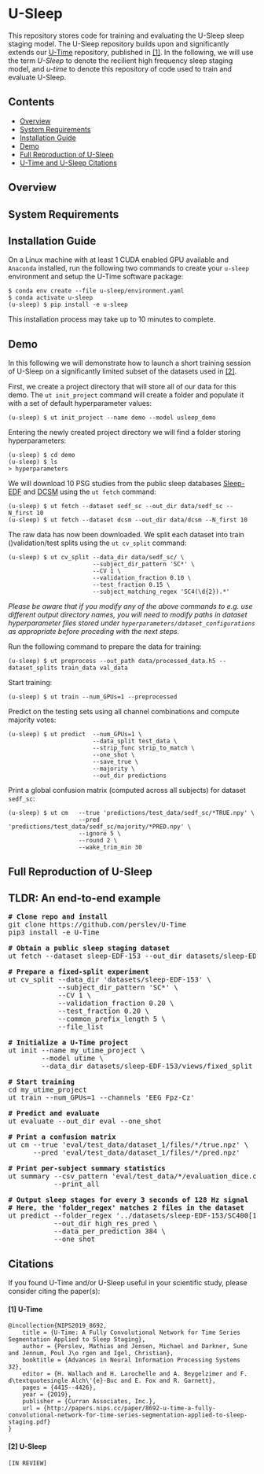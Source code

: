 # U-Sleep

This repository stores code for training and evaluating the U-Sleep sleep staging model. The U-Sleep repository builds upon and significantly extends our [U-Time](https://github.com/perslev/U-Time) repository, published in [[1]](#u-time). In the following, we will use the term *U-Sleep* to denote the recilient high frequency sleep staging model, and *u-time* to denote this repository of code used to train and evaluate U-Sleep.

## Contents

- [Overview](#overview)
- [System Requirements](#system-requirements)
- [Installation Guide](#installation-guide)
- [Demo](#demo)
- [Full Reproduction of U-Sleep](#full-reproduction-of-u-sleep)
- [U-Time and U-Sleep Citations](#citations)


## Overview
## System Requirements
## Installation Guide
On a Linux machine with at least 1 CUDA enabled GPU available and `Anaconda` installed, run the following two commands to create your `u-sleep` environment and setup the U-Time software package:

```console
$ conda env create --file u-sleep/environment.yaml
$ conda activate u-sleep
(u-sleep) $ pip install -e u-sleep
```

This installation process may take up to 10 minutes to complete.

## Demo
In this following we will demonstrate how to launch a short training session of U-Sleep on a significantly limited subset of the datasets used in [[2]](#U-Sleep).

First, we create a project directory that will store all of our data for this demo. The `ut init_project` command will create a folder and populate it with a set of default hyperparameter values:

```console
(u-sleep) $ ut init_project --name demo --model usleep_demo
```

Entering the newly created project directory we will find a folder storing hyperparameters:

```console
(u-sleep) $ cd demo
(u-sleep) $ ls
> hyperparameters
```

We will download 10 PSG studies from the public sleep databases [Sleep-EDF](https://doi.org/10.13026/C2X676) and [DCSM](https://sid.erda.dk/wsgi-bin/ls.py?share_id=fUH3xbOXv8) using the `ut fetch` command:

```console
(u-sleep) $ ut fetch --dataset sedf_sc --out_dir data/sedf_sc --N_first 10
(u-sleep) $ ut fetch --dataset dcsm --out_dir data/dcsm --N_first 10
```

The raw data has now been downloaded. We split each dataset into train ()validation/test splits using the `ut cv_split` command:

```console
(u-sleep) $ ut cv_split --data_dir data/sedf_sc/ \
						--subject_dir_pattern 'SC*' \
						--CV 1 \
						--validation_fraction 0.10 \
						--test_fraction 0.15 \
						--subject_matching_regex 'SC4(\d{2}).*'
```

*Please be aware that if you modify any of the above commands to e.g. use different output directory names, you will need to modify paths in dataset hyperparameter files stored under `hyperparameters/dataset_configurations` as appropriate before proceding with the next steps.*

Run the following command to prepare the data for training:

```console
(u-sleep) $ ut preprocess --out_path data/processed_data.h5 --dataset_splits train_data val_data
```

Start training:

```console
(u-sleep) $ ut train --num_GPUs=1 --preprocessed
```

Predict on the testing sets using all channel combinations and compute majority votes:

```console
(u-sleep) $ ut predict	--num_GPUs=1 \
						--data_split test_data \
						--strip_func strip_to_match \
						--one_shot \
						--save_true \
						--majority \
						--out_dir predictions
```

Print a global confusion matrix (computed across all subjects) for dataset `sedf_sc`:

```console
(u-sleep) $ ut cm	--true 'predictions/test_data/sedf_sc/*TRUE.npy' \
					--pred 'predictions/test_data/sedf_sc/majority/*PRED.npy' \
					--ignore 5 \
					--round 2 \
					--wake_trim_min 30
```


## Full Reproduction of U-Sleep


## TLDR: An end-to-end example
<pre>
<b># Clone repo and install</b>
git clone https://github.com/perslev/U-Time
pip3 install -e U-Time

<b># Obtain a public sleep staging dataset</b>
ut fetch --dataset sleep-EDF-153 --out_dir datasets/sleep-EDF-153

<b># Prepare a fixed-split experiment</b>
ut cv_split --data_dir 'datasets/sleep-EDF-153' \
            --subject_dir_pattern 'SC*' \
            --CV 1 \
            --validation_fraction 0.20 \
            --test_fraction 0.20 \
            --common_prefix_length 5 \
            --file_list

<b># Initialize a U-Time project</b>
ut init --name my_utime_project \
        --model utime \
        --data_dir datasets/sleep-EDF-153/views/fixed_split

<b># Start training</b>
cd my_utime_project
ut train --num_GPUs=1 --channels 'EEG Fpz-Cz'

<b># Predict and evaluate</b>
ut evaluate --out_dir eval --one_shot

<b># Print a confusion matrix</b>
ut cm --true 'eval/test_data/dataset_1/files/*/true.npz' \
      --pred 'eval/test_data/dataset_1/files/*/pred.npz'
      
<b># Print per-subject summary statistics</b>
ut summary --csv_pattern 'eval/test_data/*/evaluation_dice.csv' \
           --print_all

<b># Output sleep stages for every 3 seconds of 128 Hz signal </b>
<b># Here, the 'folder_regex' matches 2 files in the dataset </b>
ut predict --folder_regex '../datasets/sleep-EDF-153/SC400[1-2]E0' \
           --out_dir high_res_pred \
           --data_per_prediction 384 \
           --one_shot
</pre>


## Citations

If you found U-Time and/or U-Sleep useful in your scientific study, please consider citing the paper(s):

#### [1] U-Time

```
@incollection{NIPS2019_8692,
	title = {U-Time: A Fully Convolutional Network for Time Series Segmentation Applied to Sleep Staging},
	author = {Perslev, Mathias and Jensen, Michael and Darkner, Sune and Jennum, Poul J\o rgen and Igel, Christian},
	booktitle = {Advances in Neural Information Processing Systems 32},
	editor = {H. Wallach and H. Larochelle and A. Beygelzimer and F. d\textquotesingle Alch\'{e}-Buc and E. Fox and R. Garnett},
	pages = {4415--4426},
	year = {2019},
	publisher = {Curran Associates, Inc.},
	url = {http://papers.nips.cc/paper/8692-u-time-a-fully-convolutional-network-for-time-series-segmentation-applied-to-sleep-staging.pdf}
}
```

#### [2] U-Sleep

```
[IN REVIEW]
```
